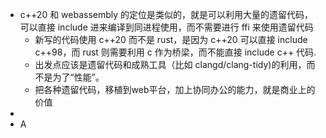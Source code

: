 - c++20 和 webassembly 的定位是类似的，就是可以利用大量的遗留代码，可以直接 include 进来编译到同进程使用，而不需要进行 ffi 来使用遗留代码
	- 新写的代码使用 c++20 而不是 rust，是因为 c++20 可以直接 include c++98，而 rust 则需要利用 c 作为桥梁，而不能直接 include c++ 代码.
	- 出发点应该是遗留代码和成熟工具（比如 clangd/clang-tidy)的利用，而不是为了“性能”。
	- 把各种遗留代码，移植到web平台，加上协同办公的能力，就是商业上的价值
-
- A